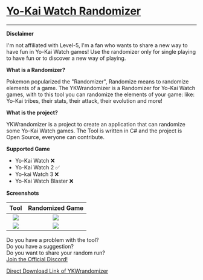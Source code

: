 # [Yo-Kai Watch Randomizer](https://github.com/Tiniifan/YKWrandomizer/releases/tag/1.1.0.0)
___________________________________________________________________________
**Disclaimer**

I'm not affiliated with Level-5, I'm a fan who wants to share a new way to have fun in Yo-Kai Watch games!
Use the randomizer only for single playing to have fun or to discover a new way of playing.

**What is a Randomizer?**

Pokemon popularized the "Randomizer", Randomize means to randomize elements of a game.
The YKWrandomizer is a Randomizer for Yo-Kai Watch games, with to this tool you can randomize the elements of your game:
like: Yo-Kai tribes, their stats, their attack, their evolution and more!

**What is the project?**

YKWrandomizer is a project to create an application that can randomize some Yo-Kai Watch games.
The Tool is written in C# and the project is Open Source, everyone can contribute.

**Supported Game**
- Yo-Kai Watch ❌
- Yo-Kai Watch 2 ✅
- Yo-kai Watch 3 ❌
- Yo-Kai Watch Blaster ❌

**Screenshots**

Tool| Randomized Game
:-------------------------:|:------------------------:
![](https://i.imgur.com/W7BsbI2.png)  |  ![](https://i.imgur.com/JQPzBUj.png)
![](https://i.imgur.com/hMxW7N8.png)  |  ![](https://i.imgur.com/7j9KKxi.png)

Do you have a problem with the tool? <br/>
Do you have a suggestion? <br/>
Do you want to share your random run? <br/>
[Join the Official Discord!](https://discord.gg/3wKp5ZxA9N)

[Direct Download Link of YKWrandomizer](https://github.com/Tiniifan/YKWrandomizer/releases/download/1.1.0.0/YKWrandomizer.exe)
